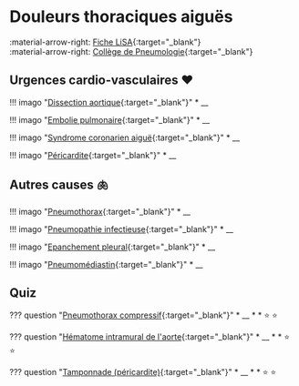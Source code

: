 # Douleurs thoraciques aiguës

:material-arrow-right: [Fiche LiSA](https://livret.uness.fr/lisa/Douleur_thoracique_aigu%C3%AB){:target="_blank"}   
:material-arrow-right: [Collège de Pneumologie](https://cep.splf.fr/wp-content/uploads/2023/07/ITEM_230_DOULEUR_THORACIQUE_AIGUE_2023-1.pdf){:target="_blank"}


## Urgences cardio-vasculaires :heart:

!!! imago "[Dissection aortique](){:target="_blank"}"
    * __

!!! imago "[Embolie pulmonaire](){:target="_blank"}"
    * __

!!! imago "[Syndrome coronarien aiguë](){:target="_blank"}"
    * __

!!! imago "[Péricardite](){:target="_blank"}"
    * __


## Autres causes :lungs:

!!! imago "[Pneumothorax](){:target="_blank"}"
    * __

!!! imago "[Pneumopathie infectieuse](){:target="_blank"}"
    * __

!!! imago "[Epanchement pleural](){:target="_blank"}"
    * __

!!! imago "[Pneumomédiastin](){:target="_blank"}"
    * __


## Quiz

??? question "[Pneumothorax compressif](){:target="_blank"}"
    * __
    * 
    * :star:  :star:

??? question "[Hématome intramural de l'aorte](){:target="_blank"}"
    * __
    * 
    * :star:  :star:

??? question "[Tamponnade (péricardite)](){:target="_blank"}"
    * __
    * 
    * :star:  :star: